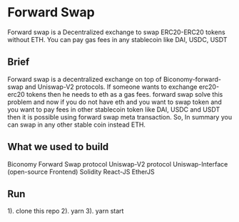 # Forward Swap 

Forward swap is a Decentralized exchange to swap ERC20-ERC20 tokens without ETH.
You can pay gas fees in any stablecoin like DAI, USDC, USDT

## Brief

Forward swap is a decentralized exchange on top of Biconomy-forward-swap and Uniswap-V2 protocols. If someone wants to exchange erc20-erc20 tokens then he needs to eth as a gas fees. forward swap solve this problem and now if you do not have eth and you want to swap token and you want to pay fees in other stablecoin token like DAI, USDC and USDT then it is possible using forward swap meta transaction. So, In summary you can swap in any other stable coin instead ETH.

## What we used to build

Biconomy Forward Swap protocol
Uniswap-V2 protocol
Uniswap-Interface (open-source Frontend)
Solidity
React-JS
EtherJS

## Run

1). clone this repo
2). yarn
3). yarn start
